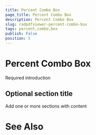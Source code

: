 ```yaml
---
title: Percent Combo Box
page_title: Percent Combo Box
description: Percent Combo Box
slug: radpdfviewer-percent-combo-box
tags: percent,combo,box
publish: False
position: 5
---
```


# Percent Combo Box



Required introduction

## Optional section title

Add one or more sections with content

# See Also
